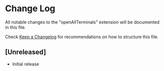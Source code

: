 # Change Log

All notable changes to the "openAllTerminals" extension will be documented in this file.

Check [Keep a Changelog](http://keepachangelog.com/) for recommendations on how to structure this file.

## [Unreleased]

- Initial release